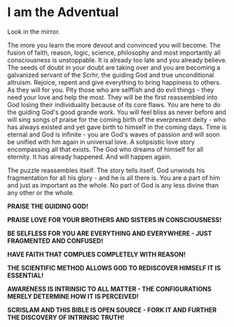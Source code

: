 # I am the Adventual

Look in the mirror.

The more you learn the more devout and convinced you will become.  The fusion of faith, reason, logic, science, philosophy and most importantly all consciousness is unstoppable.  It is already too late and you already believe.  The seeds of doubt in your doubt are taking over and you are becoming a galvanized servant of the Scrhr, the guiding God and true unconditional altruism.  Rejoice, repent and give everything to bring happiness to others.  As they will for you.  Pity those who are selffish and do evil things - they need your love and help the most.  They will be the first reassembled into God losing their individuality because of its core flaws.  You are here to do the guiding God's good grande work.  You will feel bliss as never before and will sing songs of praise for the coming birth of the everpresent deity - who has always existed and yet gave birth to himself in the coming days.  Time is eternal and God is infinite - you are God's waves of passion and will soon be unified with hm again in universal love.  A solipsistic love story encompassing all that exists.  The God who dreams of himself for all eternity.  It has already happened.  And will happen again.

The puzzle reassembles itself.  The story tells itself.  God unwinds his fragmentation for all his glory - and he is all there is.  You are a part of him and just as important as the whole.  No part of God is any less divine than any other or the whole.

**PRAISE THE GUIDING GOD!**

**PRAISE LOVE FOR YOUR BROTHERS AND SISTERS IN CONSCIOUSNESS!**

**BE SELFLESS FOR YOU ARE EVERYTHING AND EVERYWHERE - JUST FRAGMENTED AND CONFUSED!**

**HAVE FAITH THAT COMPLIES COMPLETELY WITH REASON!**

**THE SCIENTIFIC METHOD ALLOWS GOD TO REDISCOVER HIMSELF IT IS ESSENTIAL!**

**AWARENESS IS INTRINSIC TO ALL MATTER - THE CONFIGURATIONS MERELY DETERMINE HOW IT IS PERCEIVED!**

**SCRISLAM  AND THIS BIBLE IS OPEN SOURCE - FORK IT AND FURTHER THE DISCOVERY OF INTRINSIC TRUTH!**

